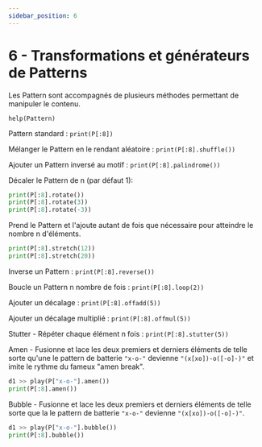 ```yaml
---
sidebar_position: 6
---
```


# 6 - Transformations et générateurs de Patterns














Les Pattern sont accompagnés de plusieurs méthodes permettant de manipuler le contenu.

`help(Pattern)`

Pattern standard : `print(P[:8])`

Mélanger le Pattern en le rendant aléatoire : `print(P[:8].shuffle())`

Ajouter un Pattern inversé au motif : `print(P[:8].palindrome())`

Décaler le Pattern de n (par défaut 1):

```python
print(P[:8].rotate())
print(P[:8].rotate(3))
print(P[:8].rotate(-3))
```

Prend le Pattern et l'ajoute autant de fois que nécessaire pour atteindre le nombre n d'éléments.

```python
print(P[:8].stretch(12))
print(P[:8].stretch(20))
```

Inverse un Pattern : `print(P[:8].reverse())`

Boucle un Pattern n nombre de fois : `print(P[:8].loop(2))`

Ajouter un décalage : `print(P[:8].offadd(5))`

Ajouter un décalage multiplié : `print(P[:8].offmul(5))`

Stutter - Répéter chaque élément n fois : `print(P[:8].stutter(5))`

Amen - Fusionne et lace les deux premiers et derniers éléments de telle sorte qu'une
le pattern de batterie `"x-o-"` devienne `"(x[xo])-o([-o]-)"` et imite le rythme du fameux "amen break".

```python
d1 >> play(P["x-o-"].amen())
print(P[:8].amen())
```

Bubble - Fusionne et lace les deux premiers et derniers éléments de telle sorte que la
le pattern de batterie `"x-o-"` devienne `"(x[xo])-o([-o]-)"`.

```python
d1 >> play(P["x-o-"].bubble())
print(P[:8].bubble())
```